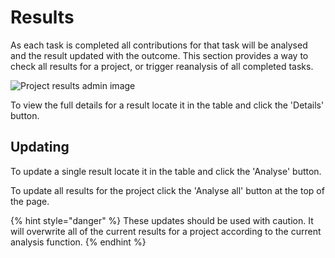 # Results

As each task is completed all contributions for that task will be analysed
and the result updated with the outcome. This section provides
a way to check all results for a project, or trigger reanalysis of all
completed tasks.

![Project results admin image](/assets/admin-project-results.png?raw=true)

To view the full details for a result locate it in the table and click the
'Details' button.

## Updating

To update a single result locate it in the table and click the 'Analyse'
button.

To update all results for the project click the 'Analyse all' button at the
top of the page.

{% hint style="danger" %}
These updates should be used with caution. It will overwrite all of the
current results for a project according to the current analysis function.
{% endhint %}
